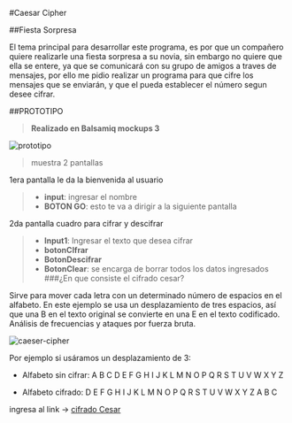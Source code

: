 #Caesar Cipher

##Fiesta Sorpresa

El tema principal para desarrollar este programa, es por que un compañero quiere realizarle una fiesta sorpresa a su novia, sin embargo no quiere que ella se entere, ya que se comunicará con su grupo de amigos a traves de mensajes, por ello me pidio realizar un programa para que cifre los mensajes que se enviarán, y que el pueda establecer el número segun desee cifrar.

##PROTOTIPO
>**Realizado en Balsamiq mockups 3**

![prototipo](https://lh3.googleusercontent.com/Fv6LhiMfCChRcx1NhdkfRFj3zUXDefHev_6BDul39Aax2nTjZ2d13NcQzAo2YNlrfSbgqJ8=s170)

> muestra 2 pantallas

1era pantalla le da la bienvenida al usuario
 >- **input**: ingresar el nombre
 >- **BOTON GO**: esto te va a dirigir a la siguiente pantalla

2da pantalla cuadro para cifrar y descifrar
 >- **Input1**: Ingresar el texto que desea cifrar
 >- **botonCIfrar**
 >- **BotonDescifrar**
 >- **BotonClear**: se encarga de borrar todos los datos ingresados 
###¿En que consiste el cifrado cesar?

Sirve para mover cada letra con un determinado número de espacios en el alfabeto. En este ejemplo se usa un desplazamiento de tres espacios, así que una B en el texto original se convierte en una E en el texto codificado. Análisis de frecuencias y ataques por fuerza bruta.



![caeser-cipher](https://upload.wikimedia.org/wikipedia/commons/thumb/2/2b/Caesar3.svg/2000px-Caesar3.svg.png)

Por ejemplo si usáramos un desplazamiento de 3:

* Alfabeto sin cifrar: A B C D E F G H I J K L M N O P Q R S T U V W X Y Z

* Alfabeto cifrado: D E F G H I J K L M N O P Q R S T U V W X Y Z A B C



ingresa al link -> [cifrado Cesar](https://aybaneze.github.io/lim-2018-05-bc-core-pm-cipher/src/)


